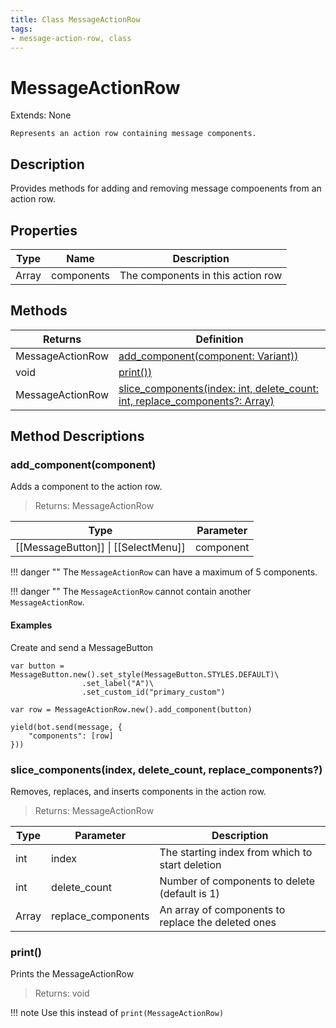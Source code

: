 ```yaml
---
title: Class MessageActionRow
tags:
- message-action-row, class
---
```


# MessageActionRow
Extends: None

```
Represents an action row containing message components.
```

## Description
Provides methods for adding and removing message compoenents from an action row.


## Properties
| Type  | Name       | Description                       |
| ----- | ---------- | --------------------------------- |
| Array | components | The components in this action row |

## Methods
| Returns          | Definition                                                                                                       |
| ---------------- | ---------------------------------------------------------------------------------------------------------------- |
| MessageActionRow | [add_component(component: Variant))](#messageactionrow-add-component)                                            |
| void             | [print())](#messageactionrow-print)                                                                              |
| MessageActionRow | [slice_components(index: int, delete_count: int, replace_components?: Array)](#messageactionrow-slice-component) |


## Method Descriptions
### <a name="messageactionrow-add-component"></a>add_component(component)
Adds a component to the action row.
> Returns: MessageActionRow

| Type                                | Parameter |
| ----------------------------------- | --------- |
| [[MessageButton]] \| [[SelectMenu]] | component |

!!! danger ""
    The `MessageActionRow` can have a maximum of 5 components.

!!! danger ""
    The `MessageActionRow` cannot contain another `MessageActionRow`.

#### Examples
Create and send a MessageButton
```GDScript
var button = MessageButton.new().set_style(MessageButton.STYLES.DEFAULT)\
                .set_label("A")\
                .set_custom_id("primary_custom")

var row = MessageActionRow.new().add_component(button)

yield(bot.send(message, {
    "components": [row]
}))
```
### <a name="messageactionrow-slice-components"></a>slice_components(index, delete_count, replace_components?)
Removes, replaces, and inserts components in the action row.
> Returns: MessageActionRow

| Type  | Parameter          | Description                                        |
| ----- | ------------------ | -------------------------------------------------- |
| int   | index              | The starting index from which to start deletion    |
| int   | delete_count       | Number of components to delete (default is 1)      |
| Array | replace_components | An array of components to replace the deleted ones |

### <a name="messageactionrow-print"></a>print()
Prints the MessageActionRow
> Returns: void

!!! note
    Use this instead of `print(MessageActionRow)`

